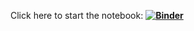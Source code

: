 Click here to start the notebook:
**[![Binder](https://mybinder.org/badge_logo.svg)](https://mybinder.org/v2/gh/pdbayes/jupyter_examples/HEAD)**
